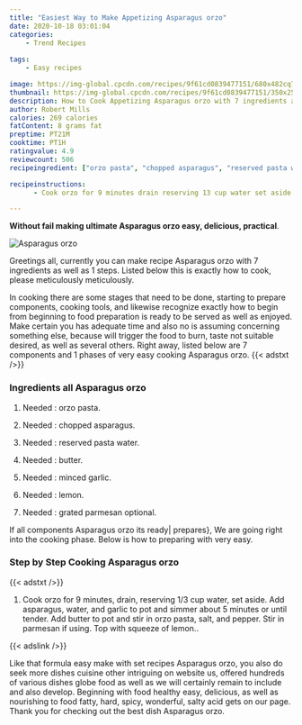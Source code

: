 ```yaml
---
title: "Easiest Way to Make Appetizing Asparagus orzo"
date: 2020-10-18 03:01:04
categories:
    - Trend Recipes
    
tags:
    - Easy recipes

image: https://img-global.cpcdn.com/recipes/9f61cd0839477151/680x482cq70/asparagus-orzo-recipe-main-photo.jpg
thumbnail: https://img-global.cpcdn.com/recipes/9f61cd0839477151/350x250cq70/asparagus-orzo-recipe-main-photo.jpg
description: How to Cook Appetizing Asparagus orzo with 7 ingredients and 1 stages of easy cooking.
author: Robert Mills
calories: 269 calories
fatContent: 8 grams fat
preptime: PT21M
cooktime: PT1H
ratingvalue: 4.9
reviewcount: 506
recipeingredient: ["orzo pasta", "chopped asparagus", "reserved pasta water", "butter", "minced garlic", "lemon", "grated parmesan optional"]

recipeinstructions: 
      - Cook orzo for 9 minutes drain reserving 13 cup water set aside Add asparagus water and garlic to pot and simmer about 5 minutes or until tender Add butter to pot and stir in orzo pasta salt and pepper Stir in parmesan if using Top with squeeze of lemon

---
```




**Without fail making ultimate Asparagus orzo easy, delicious, practical**. 


![Asparagus orzo](https://img-global.cpcdn.com/recipes/9f61cd0839477151/680x482cq70/asparagus-orzo-recipe-main-photo.jpg "Asparagus orzo")




Greetings all, currently you can make recipe Asparagus orzo with 7 ingredients as well as 1 steps. Listed below this is exactly how to cook, please meticulously meticulously.

In cooking there are some stages that need to be done, starting to prepare components, cooking tools, and likewise recognize exactly how to begin from beginning to food preparation is ready to be served as well as enjoyed. Make certain you has adequate time and also no is assuming concerning something else, because will trigger the food to burn, taste not suitable desired, as well as several others. Right away, listed below are 7 components and 1 phases of very easy cooking Asparagus orzo.
{{< adstxt />}}

### Ingredients all Asparagus orzo


1. Needed  : orzo pasta.

1. Needed  : chopped asparagus.

1. Needed  : reserved pasta water.

1. Needed  : butter.

1. Needed  : minced garlic.

1. Needed  : lemon.

1. Needed  : grated parmesan optional.



If all components Asparagus orzo its ready| prepares}, We are going right into the cooking phase. Below is how to preparing with very easy.

### Step by Step Cooking Asparagus orzo

{{< adstxt />}}


1. Cook orzo for 9 minutes, drain, reserving 1/3 cup water, set aside. Add asparagus, water, and garlic to pot and simmer about 5 minutes or until tender. Add butter to pot and stir in orzo pasta, salt, and pepper. Stir in parmesan if using. Top with squeeze of lemon..





{{< adslink />}}

Like that formula easy make with set recipes Asparagus orzo, you also do seek more dishes cuisine other intriguing on website us, offered hundreds of various dishes globe food as well as we will certainly remain to include and also develop. Beginning with food healthy easy, delicious, as well as nourishing to food fatty, hard, spicy, wonderful, salty acid gets on our page. Thank you for checking out the best dish Asparagus orzo.
